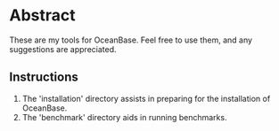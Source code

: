 # Abstract

These are my tools for OceanBase. Feel free to use them, and any suggestions are appreciated.

## Instructions

1. The 'installation' directory assists in preparing for the installation of OceanBase.
2. The 'benchmark' directory aids in running benchmarks.
